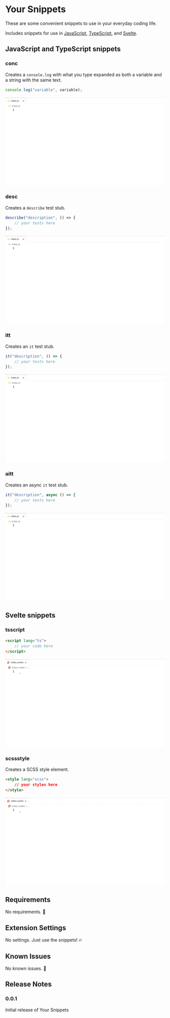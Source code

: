 # Your Snippets

These are some convenient snippets to use in your everyday coding life.

Includes snippets for use in [JavaScript](https://developer.mozilla.org/en-US/docs/Web/JavaScript), [TypeScript](https://www.typescriptlang.org/), and [Svelte](https://svelte.dev/).

## JavaScript and TypeScript snippets

### conc

Creates a `console.log` with what you type expanded as both a variable and a string with the same text.

```javascript
console.log("variable", variable);
```

![conc](images/conc.gif)

### desc

Creates a `describe` test stub.

```javascript
describe("description", () => {
    // your tests here
});
```

![desc](images/desc.gif)

### itt

Creates an `it` test stub.

```javascript
it("description", () => {
    // your tests here
});
```

![iitt](images/itt.gif)

### aitt

Creates an async `it` test stub.

```javascript
it("description", async () => {
    // your tests here
});
```

![aiitt](images/aitt.gif)

## Svelte snippets

### tsscript

```html
<script lang="ts">
    // your code here
</script>
```
![tsscript](images/tsscript.gif)

### scssstyle

Creates a SCSS style element.

```html
<style lang="scss">
    // your styles here
</style>
```

![scssstyle](images/scssstyle.gif)

## Requirements

No requirements. 🥳

## Extension Settings

No settings. Just use the snippets! 🔥

## Known Issues

No known issues. 🌈

## Release Notes

### 0.0.1

Initial release of Your Snippets
